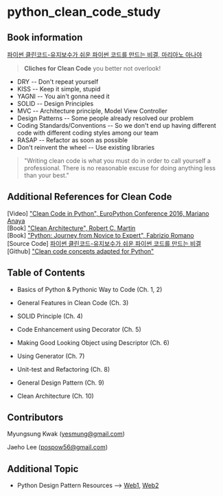 # python_clean_code_study
## Book information
[파이썬 클린코드-유지보수가 쉬운 파이썬 코드를 만드는 비결, 마리아노 아나야](http://www.yes24.com/Product/goods/69064790)  

> **Cliches for Clean Code** you better not overlook!
* DRY -- Don't repeat yourself  
* KISS -- Keep it simple, stupid  
* YAGNI -- You ain't gonna need it  
* SOLID -- Design Principles  
* MVC -- Architecture principle, Model View Controller  
* Design Patterns -- Some people already resolved our problem  
* Coding Standards/Conventions -- So we don't end up having different code with different coding styles among our team  
* RASAP -- Refactor as soon as possible  
* Don't reinvent the wheel -- Use existing libraries  


> "Writing clean code is what you must do in order to call yourself a professional. There is no reasonable excuse for doing anything less than your best."


## Additional References for Clean Code
[Video] ["Clean Code in Python", EuroPython Conference 2016, Mariano Anaya](https://www.youtube.com/watch?v=7ADbOHW1dTA)  
[Book] ["Clean Architecture", Robert C. Martin](https://www.aladin.co.kr/shop/wproduct.aspx?ItemId=84548143&start=slayer)  
[Book] ["Python: Journey from Novice to Expert", Fabrizio Romano](https://www.amazon.com/Python-Journey-Novice-Fabrizio-Romano-ebook/dp/B01LD8K8WW)  
[Source Code] [파이썬 클린코드-유지보수가 쉬운 파이썬 코드를 만드는 비결](https://github.com/rmariano/Clean-code-in-Python/tree/master/book/src)  
[Github] ["Clean code concepts adapted for Python"](https://github.com/zedr/clean-code-python#introduction)  


## Table of Contents  
* Basics of Python & Pythonic Way to Code (Ch. 1, 2)

* General Features in Clean Code (Ch. 3)

* SOLID Principle (Ch. 4)

* Code Enhancement using Decorator (Ch. 5)

* Making Good Looking Object using Descriptor (Ch. 6)

* Using Generator (Ch. 7)

* Unit-test and Refactoring (Ch. 8)

* General Design Pattern (Ch. 9)

* Clean Architecture (Ch. 10)  
## Contributors
 Myungsung Kwak (yesmung@gmail.com)

 Jaeho Lee (pospow56@gmail.com)  

 ## Additional Topic
  * Python Design Pattern Resources --> [Web1](https://python-patterns.guide/), [Web2](https://www.tutorialspoint.com/python_design_patterns/index.htm)
